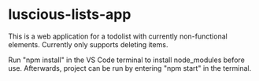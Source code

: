 # luscious-lists-app

This is a web application for a todolist with currently non-functional elements. Currently only supports deleting items.

Run "npm install" in the VS Code terminal to install node_modules before use. Afterwards, project can be run by entering "npm start" in the terminal.
